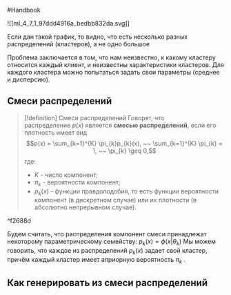 #Handbook

![[ml_4_7_1_97ddd4916a_bedbb832da.svg]]

Если дан такой график, то видно, что есть несколько разных распределений (кластеров), а не одно большое

Проблема заключается в том, что нам неизвестно, к какому кластеру относится каждый клиент, и неизвестны характеристики кластеров. Для каждого кластера можно попытаться задать свои параметры (среднее и дисперсию). 

## Смеси распределений

 > [!definition] Смеси распределений
> Говорят, что распределение $p(x)$ является **смесью распределений**, если его плотность имеет вид
> $$p(x) = \sum_{k=1}^{K} \pi_{k}p_{k}(x), ~~ \sum_{k=1}^{K} \pi_{k} = 1, ~~ \pi_{k} \geq 0,$$
> где:
> * $K$ - число компонент;
> * $\pi_{k}$ - вероятности компонент;
> * $p_{k}(x)$ - функции правдоподобия, то есть функции вероятности компонент (в дискретном случае) или их плотности (в абсолютно непрерывном случае).

^f2688d


Будем считать, что распределения компонент смеси принадлежат некоторому параметрическому семейству: $p_{k}(x) = \phi(x|\theta_{k})$ Мы можем говорить, что каждое из распределений $p_{k}(x)$ задает свой кластер, причём каждый кластер имеет априорную вероятность $\pi_{k}$ .
## Как генерировать из смеси распределений

